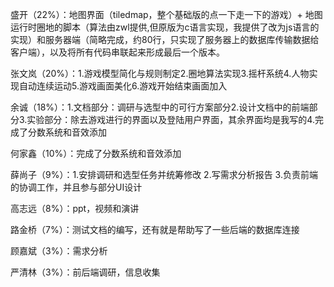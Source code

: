 盛开（22%）：地图界面（tiledmap，整个基础版的点一下走一下的游戏）+ 地图运行时圈地的脚本（算法由zwl提供,但原版为c语言实现，我提供了改为js语言的实现）和服务器端（简略完成，约80行，只实现了服务器上的数据库传输数据给客户端），以及将所有代码串联起来形成最后一个版本。

张文岚（20%）：1.游戏模型简化与规则制定2.圈地算法实现3.摇杆系统4.人物实现自动连续运动5.游戏画面美化6.游戏开始结束画面加入

余诚（18%）：1.文档部分：调研与选型中的可行方案部分2.设计文档中的前端部分3.实验部分：除去游戏进行的界面以及登陆用户界面，其余界面均是我写的4.完成了分数系统和音效添加

何家鑫（10%）：完成了分数系统和音效添加

薛尚子（9%）：1.安排调研和选型任务并统筹修改 2.写需求分析报告 3.负责前端的协调工作，并且参与部分UI设计

高志远（8%）：ppt，视频和演讲

路金桥（7%）：测试文档的编写，还有就是帮助写了一些后端的数据库连接

顾嘉斌（3%）：需求分析

严清林（3%）：前后端调研，信息收集

